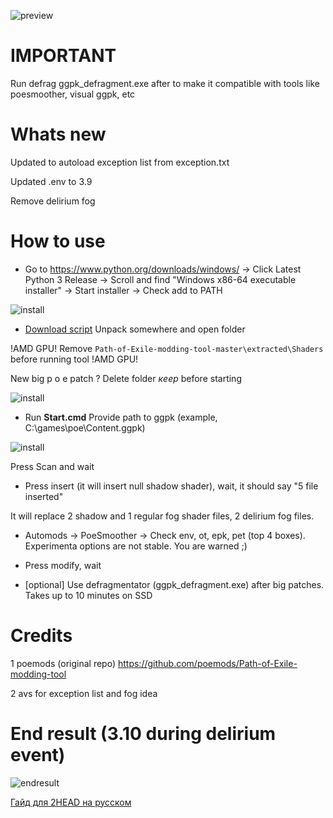 ![preview](https://cdn.discordapp.com/attachments/669378438259539990/692853979624767528/unknown.png)

# IMPORTANT

Run defrag ggpk_defragment.exe after to make it compatible with tools like poesmoother, visual ggpk, etc

# Whats new

Updated to autoload exception list from exception.txt

Updated .env to 3.9

Remove delirium fog

# How to use

* Go to https://www.python.org/downloads/windows/ -> Click Latest Python 3 Release -> Scroll and find "Windows x86-64 executable installer" -> Start installer -> Check add to PATH

![install](https://i.imgur.com/WGL3CSw.png)

* [Download script](https://github.com/vadash/Path-of-Exile-modding-tool/archive/master.zip) Unpack somewhere and open folder

!AMD GPU! Remove `Path-of-Exile-modding-tool-master\extracted\Shaders` before running tool !AMD GPU!

New big p o e patch ? Delete folder *кeeр* before starting

![install](https://i.imgur.com/5fpbdHL.png)

* Run **Start.cmd** Provide path to ggpk (example, C:\games\poe\Content.ggpk)

![install](https://i.imgur.com/QFt4iM1.png)

Press Scan and wait

* Press insert (it will insert null shadow shader), wait, it should say "5 file inserted"

It will replace 2 shadow and 1 regular fog shader files, 2 delirium fog files.

* Automods -> PoeSmoother -> Check env, ot, epk, pet (top 4 boxes). Experimenta options are not stable. You are warned ;)

* Press modify, wait

* [optional] Use defragmentator (ggpk_defragment.exe) after big patches. Takes up to 10 minutes on SSD

# Credits

1 poemods (original repo)
https://github.com/poemods/Path-of-Exile-modding-tool

2 avs for exception list and fog idea

# End result (3.10 during delirium event)
![endresult](https://cdn.discordapp.com/attachments/343015052967673856/689917744887627889/unknown.png)

[Гайд для 2HEAD на русском](https://translate.google.com/translate?hl=&sl=auto&tl=ru&u=https%3A%2F%2Fgithub.com%2Fvadash%2FPath-of-Exile-modding-tool%2F)
